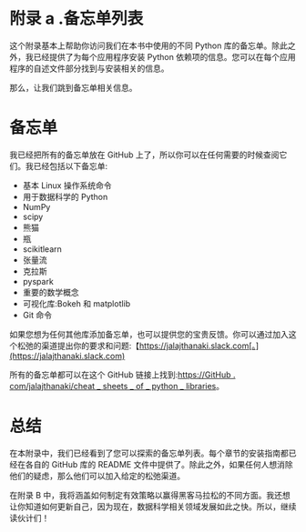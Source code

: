     

# 附录 a .备忘单列表

这个附录基本上帮助你访问我们在本书中使用的不同 Python 库的备忘单。除此之外，我已经提供了为每个应用程序安装 Python 依赖项的信息。您可以在每个应用程序的自述文件部分找到与安装相关的信息。

那么，让我们跳到备忘单相关信息。

# 备忘单

我已经把所有的备忘单放在 GitHub 上了，所以你可以在任何需要的时候查阅它们。我已经包括以下备忘单:

*   基本 Linux 操作系统命令
*   用于数据科学的 Python
*   NumPy
*   scipy
*   熊猫
*   瓶
*   scikitlearn
*   张量流
*   克拉斯
*   pyspark
*   重要的数学概念
*   可视化库:Bokeh 和 matplotlib
*   Git 命令

如果您想为任何其他库添加备忘单，也可以提供您的宝贵反馈。你可以通过加入这个松弛的渠道提出你的要求和问题:【https://jalajthanaki.slack.com[。](https://jalajthanaki.slack.com)

所有的备忘单都可以在这个 GitHub 链接上找到:[https://GitHub . com/jalajthanaki/cheat _ sheets _ of _ python _ libraries](https://github.com/jalajthanaki/cheat_sheets_of_python_libraries)。

# 总结

在本附录中，我们已经看到了您可以探索的备忘单列表。每个章节的安装指南都已经在各自的 GitHub 库的 README 文件中提供了。除此之外，如果任何人想消除他们的疑虑，那么他们可以加入给定的松弛渠道。

在附录 B 中，我将涵盖如何制定有效策略以赢得黑客马拉松的不同方面。我还想让你知道如何更新自己，因为现在，数据科学相关领域发展如此之快。所以，继续读伙计们！
